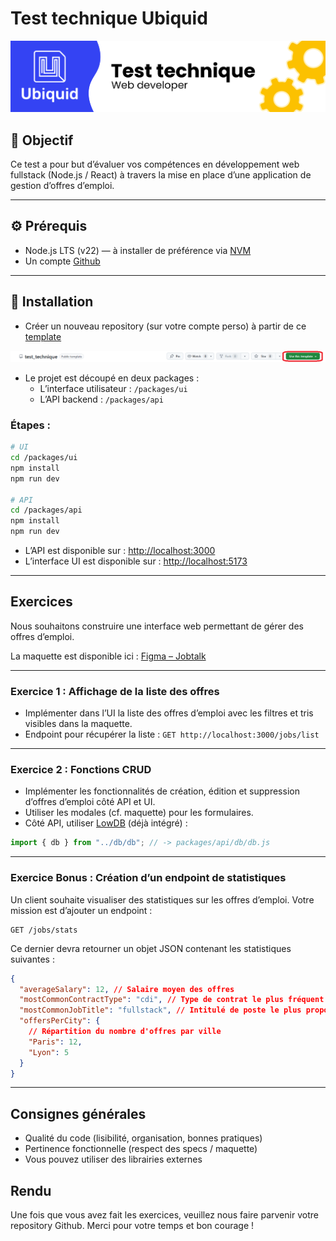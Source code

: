 # Test technique Ubiquid

![header](./header.png)

## 🎯 Objectif

Ce test a pour but d’évaluer vos compétences en développement web fullstack (Node.js / React) à travers la mise en place d’une application de gestion d’offres d’emploi.

---

## ⚙️ Prérequis

- Node.js LTS (v22) — à installer de préférence via [NVM](https://github.com/nvm-sh/nvm)
- Un compte [Github](https://github.com)

---

## 🚀 Installation

- Créer un nouveau repository (sur votre compte perso) à partir de ce [template](https://github.com/adam-ubiquid/test_technique)

![template](./template.png)

- Le projet est découpé en deux packages :
  - L’interface utilisateur : `/packages/ui`
  - L’API backend : `/packages/api`

### Étapes :

```bash
# UI
cd /packages/ui
npm install
npm run dev

# API
cd /packages/api
npm install
npm run dev
```

- L’API est disponible sur : [http://localhost:3000](http://localhost:3000)
- L’interface UI est disponible sur : [http://localhost:5173](http://localhost:5173)

---

## Exercices

Nous souhaitons construire une interface web permettant de gérer des offres d’emploi.

La maquette est disponible ici : [Figma – Jobtalk](https://www.figma.com/design/GXOPhuCPKx6DOH1xwdQPx5)

---

### Exercice 1 : Affichage de la liste des offres

- Implémenter dans l’UI la liste des offres d’emploi avec les filtres et tris visibles dans la maquette.
- Endpoint pour récupérer la liste : `GET http://localhost:3000/jobs/list`

---

### Exercice 2 : Fonctions CRUD

- Implémenter les fonctionnalités de création, édition et suppression d’offres d’emploi côté API et UI.
- Utiliser les modales (cf. maquette) pour les formulaires.
- Côté API, utiliser [LowDB](https://github.com/typicode/lowdb) (déjà intégré) :

```js
import { db } from "../db/db"; // -> packages/api/db/db.js
```

---

### Exercice Bonus : Création d’un endpoint de statistiques

Un client souhaite visualiser des statistiques sur les offres d’emploi. Votre mission est d’ajouter un endpoint :

```
GET /jobs/stats
```

Ce dernier devra retourner un objet JSON contenant les statistiques suivantes :

```json
{
  "averageSalary": 12, // Salaire moyen des offres
  "mostCommonContractType": "cdi", // Type de contrat le plus fréquent
  "mostCommonJobTitle": "fullstack", // Intitulé de poste le plus proposé
  "offersPerCity": {
    // Répartition du nombre d'offres par ville
    "Paris": 12,
    "Lyon": 5
  }
}
```

---

## Consignes générales

- Qualité du code (lisibilité, organisation, bonnes pratiques)
- Pertinence fonctionnelle (respect des specs / maquette)
- Vous pouvez utiliser des librairies externes

## Rendu

Une fois que vous avez fait les exercices, veuillez nous faire parvenir votre repository Github.
Merci pour votre temps et bon courage !
